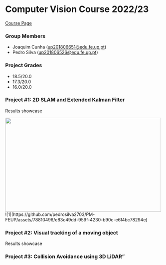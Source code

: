 # Computer Vision Course 2022/23 
[Course Page](https://sigarra.up.pt/feup/pt/ucurr_geral.ficha_uc_view?pv_ocorrencia_id=500375)  
    
### Group Members
 * Joaquim Cunha    (up201806651@edu.fe.up.pt) 
 * Pedro Silva    (up201806526@edu.fe.up.pt)

### Project Grades
 * 18.5/20.0
 * 17.3/20.0
 * 16.0/20.0

### Project #1: 2D SLAM and Extended Kalman Filter
Results showcase

<img src="https://github.com/pedrosilva2703/VC-FEUP/assets/78810496/85786ada-dbd1-4b07-bf4d-5cf895a9c911" style=" width:500px ; height:300px "  >
![1](https://github.com/pedrosilva2703/PM-FEUP/assets/78810496/e83c49dd-959f-4230-b90c-e6f4bc78294e)


### Project #2: Visual tracking of a moving object
Results showcase


### Project #3: Collision Avoidance using 3D LiDAR”



